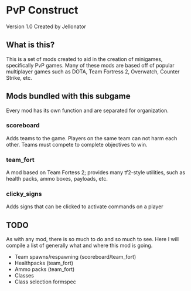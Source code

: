 PvP Construct
=============
Version 1.0
Created by Jellonator

What is this?
-------------
This is a set of mods created to aid in the creation of minigames,
specifically PvP games. Many of these mods are based off of popular multiplayer
games such as DOTA, Team Fortress 2, Overwatch, Counter Strike, etc.

Mods bundled with this subgame
------------------------------
Every mod has its own function and are separated for organization.

### scoreboard
Adds teams to the game. Players on the same team can not harm each other.
Teams must compete to complete objectives to win.

### team_fort
A mod based on Team Fortess 2; provides many tf2-style utilities, such as
health packs, ammo boxes, payloads, etc.

### clicky_signs
Adds signs that can be clicked to activate commands on a player

TODO
----
As with any mod, there is so much to do and so much to see. Here I will compile
a list of generally what and where this mod is going.

 - Team spawns/respawning (scoreboard/team_fort)
 - Healthpacks (team_fort)
 - Ammo packs (team_fort)
 - Classes
 - Class selection formspec
